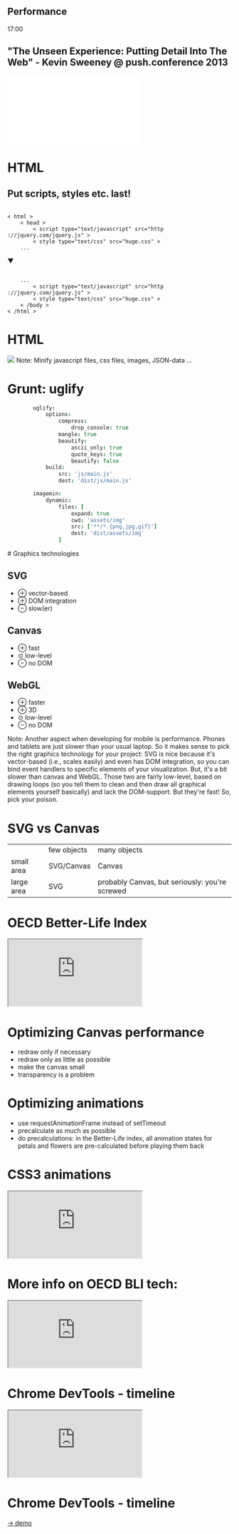 <section class="chapter" id="performance">
	<h1>Performance</h1>
	<div class="time">17:00</div>
</section>




<section data-background="">
<h2>"The Unseen Experience: Putting Detail Into The Web" - Kevin Sweeney @ push.conference 2013</h2>
<iframe src="//player.vimeo.com/video/81767870?byline=0&amp;portrait=0" class="full" frameborder="0" webkitallowfullscreen mozallowfullscreen allowfullscreen></iframe>
</section>



# HTML
## Put scripts, styles etc. last!
<pre><code>
< html >
	< head >
		< script type="text/javascript" src="http ://jquery.com/jquery.js" >
		< style type="text/css" src="huge.css" >
	...
</code></pre>

▼

<pre><code>
	...
		< script type="text/javascript" src="http ://jquery.com/jquery.js" >
		< style type="text/css" src="huge.css" >
	< /body >
< /html >
</code></pre>



# HTML
<img src="http://cdn.meme.li/instances/54353870.jpg" class="full"></img>
Note:
Minify javascript files, css files, images, JSON-data ...



# Grunt: uglify
```coffeescript
		uglify:
			options:
				compress:
					drop_console: true
				mangle: true
				beautify:
					ascii_only: true
					quote_keys: true
					beautify: false
			build:
				src: 'js/main.js'
				dest: 'dist/js/main.js'

		imagemin:
			dynamic:
				files: [
					expand: true
					cwd: 'assets/img'
					src: ['**/*.{png,jpg,gif}']
					dest: 'dist/assets/img'
				]
```



<section class="large">
# Graphics technologies

<br>

<div class="fragment triple">

<h2>SVG</h2>

<ul>
<li class="pro">&#x2295;&nbsp;vector-based </li>
<li class="pro">&#x2295;&nbsp;DOM integration </li>
<li class="con">&#x2296;&nbsp;slow(er) </li>
</ul>
</div>

<div class="fragment triple">
<h2>Canvas</h2>

<ul>
<li class="pro">&#x2295;&nbsp;fast </li>
<li class="neutral">&#x2299;&nbsp;low-level </li>
<li class="con">&#x2296;&nbsp;no DOM </li>
</ul>
</div>

<div class="fragment triple">

<h2>WebGL</h2>

<ul>
<li class="pro">&#x2295;&nbsp;faster </li>
<li class="pro">&#x2295;&nbsp;3D </li>
<li class="neutral">&#x2299;&nbsp;low-level </li>
<li class="con">&#x2296;&nbsp;no DOM </li>
</ul>
</div>

Note:
Another aspect when developing for mobile is performance. Phones and tablets are just slower than your usual laptop. So it makes sense to pick the right graphics technology for your project: SVG is nice because it's vector-based (i.e., scales easily) and even has DOM integration, so you can bind event handlers to specific elements of your visualization. But, it's a bit slower than canvas and WebGL. Those two are fairly low-level, based on drawing loops (so you tell them to clean and then draw all graphical elements yourself basically) and lack the DOM-support. But they're fast! So, pick your poison.
</section>



# SVG vs Canvas
<table>
<tr><td></td><td><emph>few objects</emph></td><td><emph>many objects</emph></td></tr>
<tr><td><emph>small area</emph></td><td>SVG/Canvas</td><td>Canvas</td></tr>
<tr><td><emph>large area</emph></td><td>SVG</td><td>probably Canvas, but seriously: you're screwed</td></tr>
</table>



# OECD Better-Life Index
<iframe src="http://oecdbetterlifeindex.org"></iframe>



# Optimizing Canvas performance
* redraw only if necessary
* redraw only as little as possible
* make the canvas small
* transparency is a problem



# Optimizing animations
* use requestAnimationFrame instead of setTimeout
* precalculate as much as possible
* do precalculations: in the Better-Life index, all animation states for petals and flowers are pre-calculated before playing them back



# CSS3 animations
<iframe src="http://www.w3schools.com/css/tryit.asp?filename=trycss3_animation1" class="full"></iframe>



# More info on OECD BLI tech:
<iframe src="http://do.minik.us/blog/oecd-bli-tech" class="full"></iframe>



# Chrome DevTools - timeline
<iframe src="https://developer.chrome.com/devtools/docs/timeline" class="full"></iframe>



# Chrome DevTools - timeline
<a href="perfdemo.html" target="_blank">-> demo</a>
